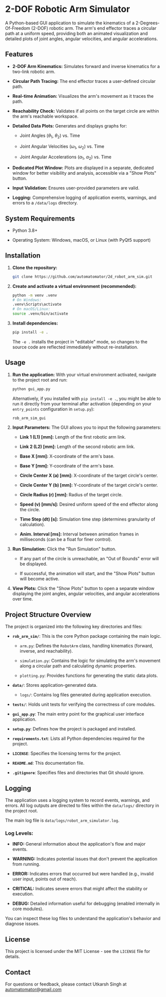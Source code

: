 # 2-DOF Robotic Arm Simulator

A Python-based GUI application to simulate the kinematics of a 2-Degrees-Of-Freedom (2-DOF) robotic arm. The arm's end effector traces a circular path at a uniform speed, providing both an animated visualization and detailed plots of joint angles, angular velocities, and angular accelerations.

## Features

* **2-DOF Arm Kinematics:** Simulates forward and inverse kinematics for a two-link robotic arm.

* **Circular Path Tracing:** The end effector traces a user-defined circular path.

* **Real-time Animation:** Visualizes the arm's movement as it traces the path.

* **Reachability Check:** Validates if all points on the target circle are within the arm's reachable workspace.

* **Detailed Data Plots:** Generates and displays graphs for:

    * Joint Angles ($\theta_1$, $\theta_2$) vs. Time

    * Joint Angular Velocities ($\omega_1$, $\omega_2$) vs. Time

    * Joint Angular Accelerations ($\alpha_1$, $\alpha_2$) vs. Time

* **Dedicated Plot Window:** Plots are displayed in a separate, dedicated window for better visibility and analysis, accessible via a "Show Plots" button.

* **Input Validation:** Ensures user-provided parameters are valid.

* **Logging:** Comprehensive logging of application events, warnings, and errors to a `/data/logs` directory.

## System Requirements

* Python 3.8+

* Operating System: Windows, macOS, or Linux (with PyQt5 support)

## Installation

1.  **Clone the repository:**

    ```bash
    git clone https://github.com/automatomator/2d_robot_arm_sim.git
    ```

2.  **Create and activate a virtual environment (recommended):**

    ```bash
    python -m venv .venv
    # On Windows:
    .venv\Scripts\activate
    # On macOS/Linux:
    source .venv/bin/activate
    ```

3.  **Install dependencies:**

    ```bash
    pip install -e .
    ```

    The `-e .` installs the project in "editable" mode, so changes to the source code are reflected immediately without re-installation.

## Usage

1.  **Run the application:**
    With your virtual environment activated, navigate to the project root and run:

    ```bash
    python gui_app.py
    ```

    Alternatively, if you installed with `pip install -e .`, you might be able to run it directly from your terminal after activation (depending on your `entry_points` configuration in `setup.py`):

    ```bash
    rob_arm_sim_gui
    ```

2.  **Input Parameters:**
    The GUI allows you to input the following parameters:

    * **Link 1 (L1) [mm]:** Length of the first robotic arm link.

    * **Link 2 (L2) [mm]:** Length of the second robotic arm link.

    * **Base X [mm]:** X-coordinate of the arm's base.

    * **Base Y [mm]:** Y-coordinate of the arm's base.

    * **Circle Center X (a) [mm]:** X-coordinate of the target circle's center.

    * **Circle Center Y (b) [mm]:** Y-coordinate of the target circle's center.

    * **Circle Radius (r) [mm]:** Radius of the target circle.

    * **Speed (v) [mm/s]:** Desired uniform speed of the end effector along the circle.

    * **Time Step (dt) [s]:** Simulation time step (determines granularity of calculation).

    * **Anim. Interval [ms]:** Interval between animation frames in milliseconds (can be a float for finer control).

3.  **Run Simulation:**
    Click the "Run Simulation" button.

    * If any part of the circle is unreachable, an "Out of Bounds" error will be displayed.

    * If successful, the animation will start, and the "Show Plots" button will become active.

4.  **View Plots:**
    Click the "Show Plots" button to open a separate window displaying the joint angles, angular velocities, and angular accelerations over time.

## Project Structure Overview

The project is organized into the following key directories and files:

* **`rob_arm_sim/`**: This is the core Python package containing the main logic.

    * `arm.py`: Defines the `RobotArm` class, handling kinematics (forward, inverse, and reachability).

    * `simulation.py`: Contains the logic for simulating the arm's movement along a circular path and calculating dynamic properties.

    * `plotting.py`: Provides functions for generating the static data plots.

* **`data/`**: Stores application-generated data.

    * `logs/`: Contains log files generated during application execution.

* **`tests/`**: Holds unit tests for verifying the correctness of core modules.

* **`gui_app.py`**: The main entry point for the graphical user interface application.

* **`setup.py`**: Defines how the project is packaged and installed.

* **`requirements.txt`**: Lists all Python dependencies required for the project.

* **`LICENSE`**: Specifies the licensing terms for the project.

* **`README.md`**: This documentation file.

* **`.gitignore`**: Specifies files and directories that Git should ignore.

## Logging

The application uses a logging system to record events, warnings, and errors. All log outputs are directed to files within the `data/logs/` directory in the project root.

The main log file is `data/logs/robot_arm_simulator.log`.

### Log Levels:

* **INFO:** General information about the application's flow and major events.

* **WARNING:** Indicates potential issues that don't prevent the application from running.

* **ERROR:** Indicates errors that occurred but were handled (e.g., invalid user input, points out of reach).

* **CRITICAL:** Indicates severe errors that might affect the stability or execution.

* **DEBUG:** Detailed information useful for debugging (enabled internally in core modules).

You can inspect these log files to understand the application's behavior and diagnose issues.

## License

This project is licensed under the MIT License - see the `LICENSE` file for details.

## Contact

For questions or feedback, please contact Utkarsh Singh at automatomator@gmail.com

